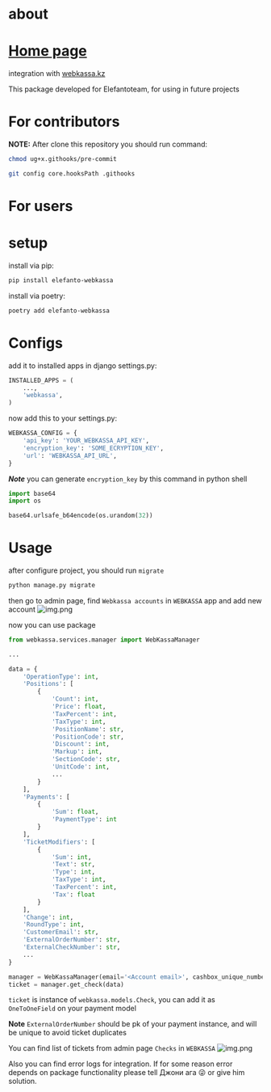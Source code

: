 about
=====
# [Home page](https://github.com/elefanto-organization/elefanto-webkassa)
integration with [webkassa.kz](https://webkassa.kz)

This package developed for Elefantoteam, for using in future projects

# For contributors

**NOTE:** After clone this repository you should run command:

   ```bash
   chmod ug+x.githooks/pre-commit
   ```

   ```bash
   git config core.hooksPath .githooks
   ````

# For users

setup
=====
install via pip:

  ```bash
  pip install elefanto-webkassa
  ```

install via poetry:

  ```bash
  poetry add elefanto-webkassa
  ```

Configs
===
add it to installed apps in django settings.py:

```python
INSTALLED_APPS = (
    ...,
    'webkassa',
)
```

now add this to your settings.py:

```python
WEBKASSA_CONFIG = {
    'api_key': 'YOUR_WEBKASSA_API_KEY',
    'encryption_key': 'SOME_ECRYPTION_KEY',
    'url': 'WEBKASSA_API_URL',
}
```

***Note***
you can generate `encryption_key` by this command in python shell

```python
import base64
import os

base64.urlsafe_b64encode(os.urandom(32))
```

Usage
===
after configure project, you should run `migrate`

```python
python manage.py migrate
```

then go to admin page, find `Webkassa accounts` in `WEBKASSA` app and add new account
![img.png](https://dl.dropboxusercontent.com/s/fdrkqpvk73sf6m4/Screenshot%20from%202023-07-20%2014-18-17.png?dl=0)

now you can use package

```python
from webkassa.services.manager import WebKassaManager

...

data = {
    'OperationType': int,
    'Positions': [
        {
            'Count': int,
            'Price': float,
            'TaxPercent': int,
            'TaxType': int,
            'PositionName': str,
            'PositionCode': str,
            'Discount': int,
            'Markup': int,
            'SectionCode': str,
            'UnitCode': int,
            ...    
        }
    ],
    'Payments': [
        {
            'Sum': float,
            'PaymentType': int
        }
    ],
    'TicketModifiers': [
        {
            'Sum': int,
            'Text': str,
            'Type': int,
            'TaxType': int,
            'TaxPercent': int,
            'Tax': float
        }
    ],
    'Change': int,
    'RoundType': int,
    'CustomerEmail': str,
    'ExternalOrderNumber': str,
    'ExternalCheckNumber': str,
    ...
}

manager = WebKassaManager(email='<Account email>', cashbox_unique_number='<Cashbox number>')
ticket = manager.get_check(data)
```
`ticket` is instance of `webkassa.models.Check`, you can add it as `OneToOneField` on your payment model

**Note** 
`ExternalOrderNumber` should be pk of your payment instance, and will be unique to avoid ticket duplicates


You can find list of tickets from admin page `Checks` in `WEBKASSA`
![img.png](https://dl.dropboxusercontent.com/s/klsng5wb6sm14qb/Screenshot%20from%202023-07-20%2014-34-39.png?dl=0)


Also you can find error logs for integration. If for some reason error depends on package functionality please tell Джони ага 😜 or give him solution.
